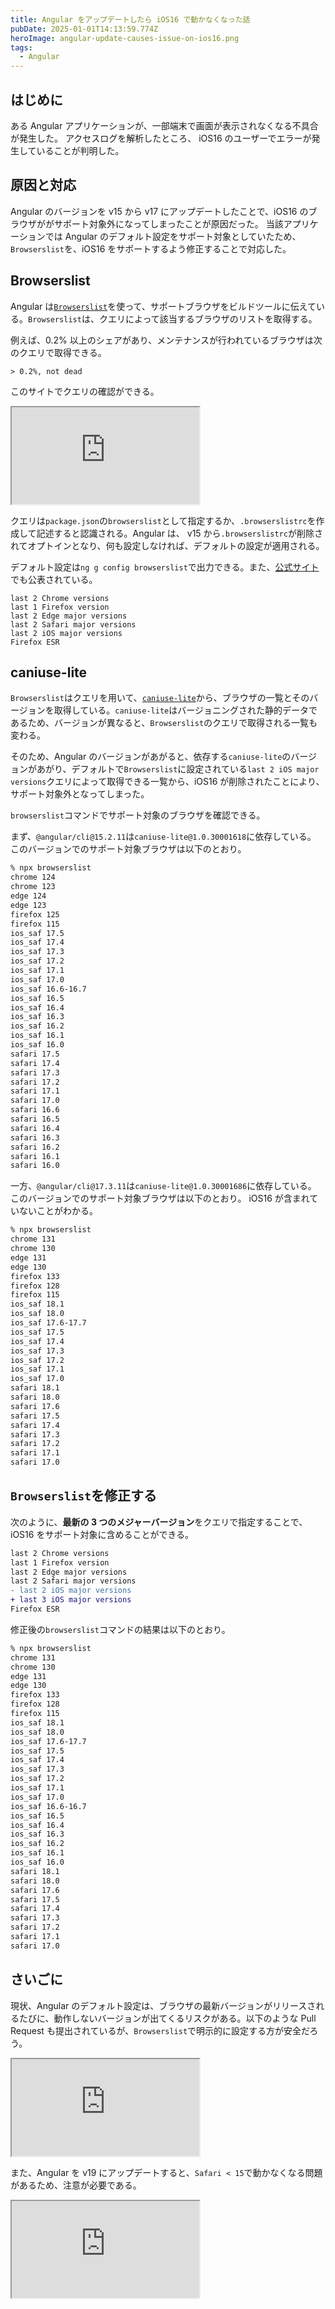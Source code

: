 ```yaml
---
title: Angular をアップデートしたら iOS16 で動かなくなった話
pubDate: 2025-01-01T14:13:59.774Z
heroImage: angular-update-causes-issue-on-ios16.png
tags:
  - Angular
---
```


## はじめに

ある Angular アプリケーションが、一部端末で画面が表示されなくなる不具合が発生した。
アクセスログを解析したところ、 iOS16 のユーザーでエラーが発生していることが判明した。


## 原因と対応

Angular のバージョンを v15 から v17 にアップデートしたことで、iOS16 のブラウザががサポート対象外になってしまったことが原因だった。
当該アプリケーションでは Angular のデフォルト設定をサポート対象としていたため、`Browserslist`を、iOS16 をサポートするよう修正することで対応した。


## Browserslist

Angular は[`Browserslist`](https://github.com/browserslist/browserslist)を使って、サポートブラウザをビルドツールに伝えている。`Browserslist`は、クエリによって該当するブラウザのリストを取得する。

例えば、0.2% 以上のシェアがあり、メンテナンスが行われているブラウザは次のクエリで取得できる。

```browserslist
> 0.2%, not dead
```

このサイトでクエリの確認ができる。

<iframe class="hatenablogcard border-none w-full" src="https://hatenablog-parts.com/embed?url=https://browsersl.ist/" height="155"></iframe>

クエリは`package.json`の`browserslist`として指定するか、`.browserslistrc`を作成して記述すると認識される。Angular は、 v15 から`.browserslistrc`が削除されてオプトインとなり、何も設定しなければ、デフォルトの設定が適用される。

デフォルト設定は`ng g config browserslist`で出力できる。また、[公式サイト](https://angular.jp/reference/versions#%E3%83%96%E3%83%A9%E3%82%A6%E3%82%B6%E3%82%B5%E3%83%9D%E3%83%BC%E3%83%88)でも公表されている。

```browserslist
last 2 Chrome versions
last 1 Firefox version
last 2 Edge major versions
last 2 Safari major versions
last 2 iOS major versions
Firefox ESR
```

## caniuse-lite

`Browserslist`はクエリを用いて、[`caniuse-lite`](https://github.com/browserslist/caniuse-lite)から、ブラウザの一覧とそのバージョンを取得している。`caniuse-lite`はバージョニングされた静的データであるため、バージョンが異なると、`Browserslist`のクエリで取得される一覧も変わる。

そのため、Angular のバージョンがあがると、依存する`caniuse-lite`のバージョンがあがり、デフォルトで`Browserslist`に設定されている`last 2 iOS major versions`クエリによって取得できる一覧から、iOS16 が削除されたことにより、サポート対象外となってしまった。

`browserslist`コマンドでサポート対象のブラウザを確認できる。

まず、`@angular/cli@15.2.11`は`caniuse-lite@1.0.30001618`に依存している。
このバージョンでのサポート対象ブラウザは以下のとおり。

```zsh
% npx browserslist
chrome 124
chrome 123
edge 124
edge 123
firefox 125
firefox 115
ios_saf 17.5
ios_saf 17.4
ios_saf 17.3
ios_saf 17.2
ios_saf 17.1
ios_saf 17.0
ios_saf 16.6-16.7
ios_saf 16.5
ios_saf 16.4
ios_saf 16.3
ios_saf 16.2
ios_saf 16.1
ios_saf 16.0
safari 17.5
safari 17.4
safari 17.3
safari 17.2
safari 17.1
safari 17.0
safari 16.6
safari 16.5
safari 16.4
safari 16.3
safari 16.2
safari 16.1
safari 16.0
```

一方、`@angular/cli@17.3.11`は`caniuse-lite@1.0.30001686`に依存している。
このバージョンでのサポート対象ブラウザは以下のとおり。 iOS16 が含まれていないことがわかる。

```zsh
% npx browserslist
chrome 131
chrome 130
edge 131
edge 130
firefox 133
firefox 128
firefox 115
ios_saf 18.1
ios_saf 18.0
ios_saf 17.6-17.7
ios_saf 17.5
ios_saf 17.4
ios_saf 17.3
ios_saf 17.2
ios_saf 17.1
ios_saf 17.0
safari 18.1
safari 18.0
safari 17.6
safari 17.5
safari 17.4
safari 17.3
safari 17.2
safari 17.1
safari 17.0
```

## `Browserslist`を修正する

次のように、**最新の 3 つのメジャーバージョン**をクエリで指定することで、iOS16 をサポート対象に含めることができる。

```diff
last 2 Chrome versions
last 1 Firefox version
last 2 Edge major versions
last 2 Safari major versions
- last 2 iOS major versions
+ last 3 iOS major versions
Firefox ESR
```

修正後の`browserslist`コマンドの結果は以下のとおり。

```zsh
% npx browserslist
chrome 131
chrome 130
edge 131
edge 130
firefox 133
firefox 128
firefox 115
ios_saf 18.1
ios_saf 18.0
ios_saf 17.6-17.7
ios_saf 17.5
ios_saf 17.4
ios_saf 17.3
ios_saf 17.2
ios_saf 17.1
ios_saf 17.0
ios_saf 16.6-16.7
ios_saf 16.5
ios_saf 16.4
ios_saf 16.3
ios_saf 16.2
ios_saf 16.1
ios_saf 16.0
safari 18.1
safari 18.0
safari 17.6
safari 17.5
safari 17.4
safari 17.3
safari 17.2
safari 17.1
safari 17.0
```

## さいごに

現状、Angular のデフォルト設定は、ブラウザの最新バージョンがリリースされるたびに、動作しないバージョンが出てくるリスクがある。以下のような Pull Request も提出されているが、`Browserslist`で明示的に設定する方が安全だろう。

<iframe class="hatenablogcard border-none w-full" src="https://hatenablog-parts.com/embed?url=https://github.com/angular/angular-cli/pull/28719" height="155"></iframe>

また、Angular を v19 にアップデートすると、`Safari < 15`で動かなくなる問題があるため、注意が必要である。

<iframe class="hatenablogcard border-none w-full" src="https://hatenablog-parts.com/embed?url=https://github.com/angular/angular-cli/issues/29145" height="155"></iframe>

